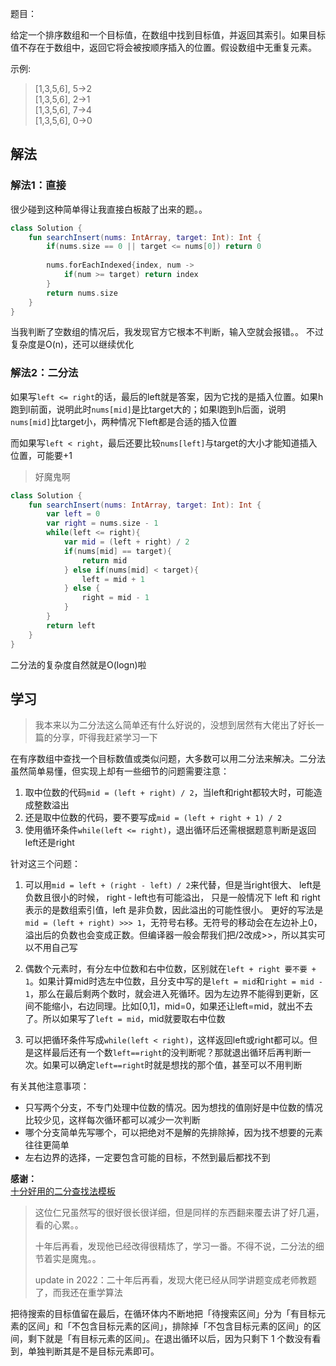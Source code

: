 题目：

给定一个排序数组和一个目标值，在数组中找到目标值，并返回其索引。如果目标值不存在于数组中，返回它将会被按顺序插入的位置。假设数组中无重复元素。

示例:
>[1,3,5,6], 5->2  
[1,3,5,6], 2->1  
[1,3,5,6], 7->4  
[1,3,5,6], 0->0

## 解法
### 解法1：直接
很少碰到这种简单得让我直接白板敲了出来的题。。
```kotlin
class Solution {
    fun searchInsert(nums: IntArray, target: Int): Int {
        if(nums.size == 0 || target <= nums[0]) return 0
        
        nums.forEachIndexed{index, num -> 
            if(num >= target) return index
        }
        return nums.size
    }
}
```
当我判断了空数组的情况后，我发现官方它根本不判断，输入空就会报错。。
不过复杂度是O(n)，还可以继续优化

### 解法2：二分法
如果写`left <= right`的话，最后的left就是答案，因为它找的是插入位置。如果h跑到l前面，说明此时`nums[mid]`是比target大的；如果l跑到h后面，说明`nums[mid]`比target小，两种情况下left都是合适的插入位置

而如果写`left < right`，最后还要比较`nums[left]`与target的大小才能知道插入位置，可能要+1

>好魔鬼啊
```kotlin
class Solution {
    fun searchInsert(nums: IntArray, target: Int): Int {
        var left = 0
        var right = nums.size - 1
        while(left <= right){
            var mid = (left + right) / 2
            if(nums[mid] == target){
                return mid
            } else if(nums[mid] < target){
                left = mid + 1
            } else {
                right = mid - 1
            }
        }
        return left
    }
}
```
二分法的复杂度自然就是O(logn)啦

## 学习
>我本来以为二分法这么简单还有什么好说的，没想到居然有大佬出了好长一篇的分享，吓得我赶紧学习一下

在有序数组中查找一个目标数值或类似问题，大多数可以用二分法来解决。二分法虽然简单易懂，但实现上却有一些细节的问题需要注意：
1. 取中位数的代码`mid = (left + right) / 2`，当left和right都较大时，可能造成整数溢出
2. 还是取中位数的代码，要不要写成`mid = (left + right + 1) / 2`
3. 使用循环条件`while(left <= right)`，退出循环后还需根据题意判断是返回left还是right

针对这三个问题：
1. 可以用`mid = left + (right - left) / 2`来代替，但是当right很大、 left是负数且很小的时候， right - left也有可能溢出，
只是一般情况下 left 和 right 表示的是数组索引值，left 是非负数，因此溢出的可能性很小。
更好的写法是`mid = (left + right) >>> 1`，无符号右移。无符号的移动会在左边补上0，溢出后的负数也会变成正数。但编译器一般会帮我们把/2改成>>，所以其实可以不用自己写

2. 偶数个元素时，有分左中位数和右中位数，区别就在`left + right 要不要 + 1`。如果计算mid时选左中位数，且分支中写的是`left = mid`和`right = mid - 1`，那么在最后剩两个数时，就会进入死循环。因为左边界不能得到更新，区间不能缩小，右边同理。比如[0,1]，mid=0，如果还让left=mid，就出不去了。所以如果写了`left = mid`，mid就要取右中位数

3. 可以把循环条件写成`while(left < right)`，这样返回left或right都可以。但是这样最后还有一个数`left==right`的没判断呢？那就退出循环后再判断一次。如果可以确定`left==right`时就是想找的那个值，甚至可以不用判断

有关其他注意事项：
* 只写两个分支，不专门处理中位数的情况。因为想找的值刚好是中位数的情况比较少见，这样每次循环都可以减少一次判断
* 哪个分支简单先写哪个，可以把绝对不是解的先排除掉，因为找不想要的元素往往更简单
* 左右边界的选择，一定要包含可能的目标，不然到最后都找不到

**感谢：**  
[十分好用的二分查找法模板](https://leetcode-cn.com/problems/search-insert-position/solution/te-bie-hao-yong-de-er-fen-cha-fa-fa-mo-ban-python-/)

>这位仁兄虽然写的很好很长很详细，但是同样的东西翻来覆去讲了好几遍，看的心累。。
>
>十年后再看，发现他已经改得很精炼了，学习一番。不得不说，二分法的细节着实是魔鬼。。
>
>update in 2022：二十年后再看，发现大佬已经从同学讲题变成老师教题了，而我还在重学算法

把待搜索的目标值留在最后，在循环体内不断地把「待搜索区间」分为「有目标元素的区间」和「不包含目标元素的区间」，排除掉「不包含目标元素的区间」的区间，剩下就是「有目标元素的区间」。在退出循环以后，因为只剩下 1 个数没有看到，单独判断其是不是目标元素即可。